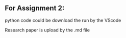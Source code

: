 For Assignment 2:
-
python code could be download the run by the VScode

Research paper is upload by the .md file
